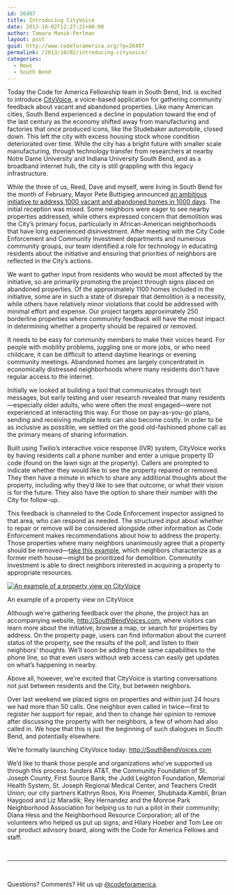 ```yaml
---
id: 26407
title: Introducing CityVoice
date: 2013-10-02T12:27:21+00:00
author: Tamara Manik-Perlman
layout: post
guid: http://www.codeforamerica.org/?p=26407
permalink: /2013/10/02/introducing-cityvoice/
categories:
  - News
  - South Bend
---
```

Today the Code for America Fellowship team in South Bend, Ind. is excited to introduce <a href="http://cityvoiceapp.com" target="_blank">CityVoice</a>, a voice-based application for gathering community feedback about vacant and abandoned properties. Like many American cities, South Bend experienced a decline in population toward the end of the last century as the economy shifted away from manufacturing and factories that once produced icons, like the Studebaker automobile, closed down. This left the city with excess housing stock whose condition deteriorated over time. While the city has a bright future with smaller scale manufacturing, through technology transfer from researchers at nearby Notre Dame University and Indiana University South Bend, and as a broadband internet hub, the city is still grappling with this legacy infrastructure.

[<img class="alignleft size-medium wp-image-26400" alt="" src="http://www.codeforamerica.org/wp-content/uploads/2013/10/CityVoice_sign1-225x300.jpeg" />](http://www.codeforamerica.org/wp-content/uploads/2013/10/CityVoice_sign1.jpeg)While the three of us, Reed, Dave and myself, were living in South Bend for the month of February, Mayor Pete Buttigieg announced <a href="http://www.ci.south-bend.in.us/government/content/vacant-abandoned-properties-initiative" target="_blank">an ambitious initiative to address 1000 vacant and abandoned homes in 1000 days</a>. The initial reception was mixed. Some neighbors were eager to see nearby properties addressed, while others expressed concern that demolition was the City’s primary focus, particularly in African-American neighborhoods that have long experienced disinvestment. After meeting with the City Code Enforcement and Community Investment departments and numerous community groups, our team identified a role for technology in educating residents about the initiative and ensuring that priorities of neighbors are reflected in the City’s actions.

We want to gather input from residents who would be most affected by the initiative, so are primarily promoting the project through signs placed on abandoned properties. Of the approximately 1100 homes included in the initiative, some are in such a state of disrepair that demolition is a necessity, while others have relatively minor violations that could be addressed with minimal effort and expense. Our project targets approximately 250 borderline properties where community feedback will have the most impact in determining whether a property should be repaired or removed.

It needs to be easy for community members to make their voices heard. For people with mobility problems, juggling one or more jobs, or who need childcare, it can be difficult to attend daytime hearings or evening community meetings. Abandoned homes are largely concentrated in economically distressed neighborhoods where many residents don’t have regular access to the internet.

Initially we looked at building a tool that communicates through text messages, but early testing and user research revealed that many residents—especially older adults, who were often the most engaged—were not experienced at interacting this way. For those on pay-as-you-go plans, sending and receiving multiple texts can also become costly. In order to be as inclusive as possible, we settled on the good old-fashioned phone call as the primary means of sharing information.

Built using Twilio’s interactive voice response (IVR) system, CityVoice works by having residents call a phone number and enter a unique property ID code (found on the lawn sign at the property). Callers are prompted to indicate whether they would like to see the property repaired or removed. They then have a minute in which to share any additional thoughts about the property, including why they’d like to see that outcome, or what their vision is for the future. They also have the option to share their number with the City for follow-up.

This feedback is channeled to the Code Enforcement inspector assigned to that area, who can respond as needed. The structured input about whether to repair or remove will be considered alongside other information as Code Enforcement makes recommendations about how to address the property. Those properties where many neighbors unanimously agree that a property should be removed—<a href="http://www.southbendvoices.com/subjects/511-Woodside" target="_blank">take this example</a>, which neighbors characterize as a former meth house—might be prioritized for demolition. Community Investment is able to direct neighbors interested in acquiring a property to appropriate resources.

<div id="attachment_26399" style="width: 650px" class="wp-caption alignright">
  <a href="http://www.codeforamerica.org/wp-content/uploads/2013/10/CityVoice_property.png"><img class="size-large wp-image-26399 " alt="An example of a property view on CityVoice" src="http://www.codeforamerica.org/wp-content/uploads/2013/10/CityVoice_property-1024x573.png" /></a>
  
  <p class="wp-caption-text">
    An example of a property view on CityVoice
  </p>
</div>

Although we’re gathering feedback over the phone, the project has an accompanying website, <a href="http://southbendvoices.com/" target="_blank">http://SouthBendVoices.com</a>, where visitors can learn more about the initiative, browse a map, or search for properties by address. On the property page, users can find information about the current status of the property, see the results of the poll, and listen to their neighbors&#8217; thoughts. We’ll soon be adding these same capabilities to the phone line, so that even users without web access can easily get updates on what’s happening in nearby.

Above all, however, we’re excited that CityVoice is starting conversations not just between residents and the City, but between neighbors.

Over last weekend we placed signs on properties and within just 24 hours we had more than 50 calls. One neighbor even called in twice—first to register her support for repair, and then to change her opinion to remove after discussing the property with her neighbors, a few of whom had also called in. We hope that this is just the beginning of such dialogues in South Bend, and potentially elsewhere.

We’re formally launching CityVoice today: <a href="http://southbendvoices.com/" target="_blank">http://SouthBendVoices.com</a>

We’d like to thank those people and organizations who&#8217;ve supported us through this process: funders AT&T, the Community Foundation of St. Joseph County, First Source Bank, the Judd Leighton Foundation, Memorial Health System, St. Joseph Regional Medical Center, and Teachers Credit Union; our city partners Kathryn Roos, Kris Priemer, Shubhada Kambli, Brian Haygood and Liz Maradik; Rey Hernandez and the Monroe Park Neighborhood Association for helping us to run a pilot in their community; Diana Hess and the Neighborhood Resource Corporation; all of the volunteers who helped us put up signs; and Hilary Hoeber and Tom Lee on our product advisory board, along with the Code for America Fellows and staff.

&nbsp;

* * *

&nbsp;

Questions? Comments? Hit us up <a href="http://twitter.com/codeforamerica" target="_blank">@codeforamerica</a>.